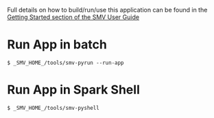 
Full details on how to build/run/use this application can be found in the [Getting Started section of the SMV User Guide](https://github.com/TresAmigosSD/SMV/blob/master/docs/user/getting_started.md)

# Run App in batch
```shell
$ _SMV_HOME_/tools/smv-pyrun --run-app
```

# Run App in Spark Shell
```shell
$ _SMV_HOME_/tools/smv-pyshell
```
